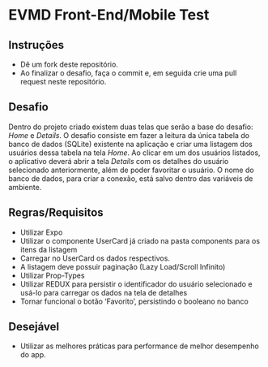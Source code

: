 # EVMD Front-End/Mobile Test

## Instruções
- Dê um fork deste repositório.
- Ao finalizar o desafio, faça o commit e, em seguida crie uma pull request neste repositório.

## Desafio
Dentro do projeto criado existem duas telas que serão a base do desafio: *Home* e *Details*.
O desafio consiste em fazer a leitura da única tabela do banco de dados (SQLite) existente na aplicação e criar uma listagem dos usuários dessa tabela na tela *Home*. Ao clicar em um dos usuários listados, o aplicativo deverá abrir a tela *Details* com os detalhes do usuário selecionado anteriormente, além de poder favoritar o usuário.
O nome do banco de dados, para criar a conexão, está salvo dentro das variáveis de ambiente.

## Regras/Requisitos

- Utilizar Expo
- Utilizar o componente UserCard já criado na pasta components para os itens da listagem
- Carregar no UserCard os dados respectivos.
- A listagem deve possuir paginação (Lazy Load/Scroll Infinito)
- Utilizar Prop-Types
- Utilizar REDUX para persistir o identificador do usuário selecionado e usá-lo para carregar os dados na tela de detalhes
- Tornar funcional o botão ‘Favorito’, persistindo o booleano no banco 

## Desejável
- Utilizar as melhores práticas para performance de melhor desempenho do app.
